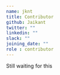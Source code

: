 ```yaml
---
name: jknt
title: Contributor
github: Jaikant
twitter: ""
linkedin: ""
slack: ""
joining_date: ""
role : contributor
---
```


Still waiting for this

